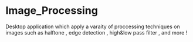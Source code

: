 # Image_Processing
Desktop application which apply a varaity of proccessing  techniques on images such as halftone , edge detection , high&amp;low pass filter , and more !
